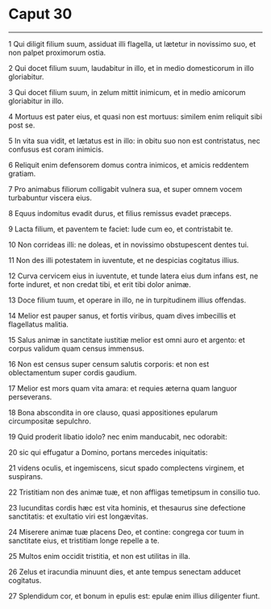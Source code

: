 # Caput 30

***

1 Qui diligit filium suum, assiduat illi flagella, ut lætetur in novissimo suo, et non palpet proximorum ostia.

2 Qui docet filium suum, laudabitur in illo, et in medio domesticorum in illo gloriabitur.

3 Qui docet filium suum, in zelum mittit inimicum, et in medio amicorum gloriabitur in illo.

4 Mortuus est pater eius, et quasi non est mortuus: similem enim reliquit sibi post se.

5 In vita sua vidit, et lætatus est in illo: in obitu suo non est contristatus, nec confusus est coram inimicis.

6 Reliquit enim defensorem domus contra inimicos, et amicis reddentem gratiam.

7 Pro animabus filiorum colligabit vulnera sua, et super omnem vocem turbabuntur viscera eius.

8 Equus indomitus evadit durus, et filius remissus evadet præceps.

9 Lacta filium, et paventem te faciet: lude cum eo, et contristabit te.

10 Non corrideas illi: ne doleas, et in novissimo obstupescent dentes tui.

11 Non des illi potestatem in iuventute, et ne despicias cogitatus illius.

12 Curva cervicem eius in iuventute, et tunde latera eius dum infans est, ne forte induret, et non credat tibi, et erit tibi dolor animæ.

13 Doce filium tuum, et operare in illo, ne in turpitudinem illius offendas.

14 Melior est pauper sanus, et fortis viribus, quam dives imbecillis et flagellatus malitia.

15 Salus animæ in sanctitate iustitiæ melior est omni auro et argento: et corpus validum quam census immensus.

16 Non est census super censum salutis corporis: et non est oblectamentum super cordis gaudium.

17 Melior est mors quam vita amara: et requies æterna quam languor perseverans.

18 Bona abscondita in ore clauso, quasi appositiones epularum circumpositæ sepulchro.

19 Quid proderit libatio idolo? nec enim manducabit, nec odorabit:

20 sic qui effugatur a Domino, portans mercedes iniquitatis:

21 videns oculis, et ingemiscens, sicut spado complectens virginem, et suspirans.

22 Tristitiam non des animæ tuæ, et non affligas temetipsum in consilio tuo.

23 Iucunditas cordis hæc est vita hominis, et thesaurus sine defectione sanctitatis: et exultatio viri est longævitas.

24 Miserere animæ tuæ placens Deo, et contine: congrega cor tuum in sanctitate eius, et tristitiam longe repelle a te.

25 Multos enim occidit tristitia, et non est utilitas in illa.

26 Zelus et iracundia minuunt dies, et ante tempus senectam adducet cogitatus.

27 Splendidum cor, et bonum in epulis est: epulæ enim illius diligenter fiunt.

